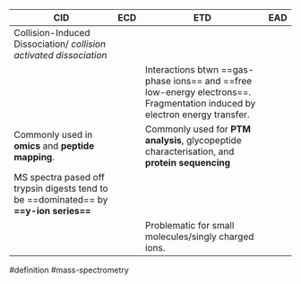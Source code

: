 | CID                                                                                   | ECD | ETD                                                                                                                        | EAD |
| ------------------------------------------------------------------------------------- | --- | -------------------------------------------------------------------------------------------------------------------------- | --- |
| Collision-Induced Dissociation/ *collision activated dissociation*                    |     |                                                                                                                            |     |
|                                                                                       |     | Interactions btwn ==gas-phase ions== and ==free low-energy electrons==. Fragmentation induced by electron energy transfer. |     |
| Commonly used in **omics** and **peptide mapping**.                                   |     | Commonly used for **PTM analysis**, glycopeptide characterisation, and **protein sequencing**                              |     |
| MS spectra pased off trypsin digests tend to be ==dominated== by **==y-ion series==** |     |                                                                                                                            |     |
|                                                                                       |     | Problematic for small molecules/singly charged ions.                                                                       |     |



#definition #mass-spectrometry 